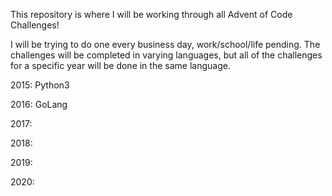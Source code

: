 This repository is where I will be working through all Advent of Code Challenges!

I will be trying to do one every business day, work/school/life pending. 
The challenges will be completed in varying languages, but all of the challenges for a specific year will be done in the same language.

2015: Python3

2016: GoLang

2017:

2018:

2019:

2020:
